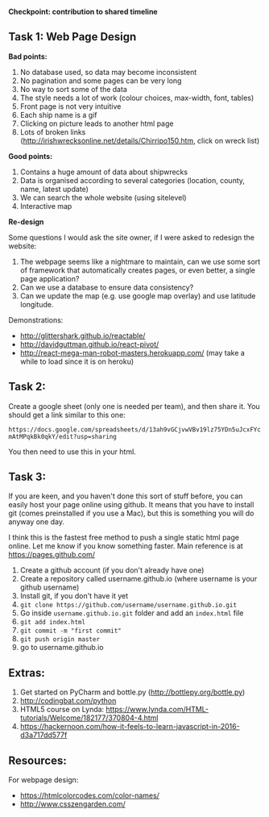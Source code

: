 **Checkpoint: contribution to shared timeline**

## Task 1: Web Page Design

**Bad points:**
<!--- --->
1. No database used, so data may become inconsistent
2. No pagination and some pages can be very long
3. No way to sort some of the data
3. The style needs a lot of work (colour choices, max-width, font, tables)
4. Front page is not very intuitive 
5. Each ship name is a gif
6. Clicking on picture leads to another html page
7. Lots of broken links (http://irishwrecksonline.net/details/Chirripo150.htm, click on wreck list)
<!--- --->

**Good points:**
<!--- --->
1. Contains a huge amount of data about shipwrecks
2. Data is organised according to several categories (location, county, name, latest update)
3. We can search the whole website (using sitelevel)
4. Interactive map
<!--- --->

**Re-design**
<!--- --->
Some questions I would ask the site owner, if I were asked to redesign the website:
1. The webpage seems like a nightmare to maintain, can we use some sort of framework that automatically creates pages, or even better, a single page application?
2. Can we use a database to ensure data consistency?
3. Can we update the map (e.g. use google map overlay) and use latitude longitude. 
<!--- --->
<!--- https://www.youtube.com/watch?v=4T5KZFUw7Y8 --->
Demonstrations:
- http://glittershark.github.io/reactable/
- http://davidguttman.github.io/react-pivot/
- http://react-mega-man-robot-masters.herokuapp.com/ (may take a while to load since it is on heroku)

## Task 2: 

Create a google sheet (only one is needed per team), and then share it. You should get a link similar to this one:

<!--- https://docs.google.com/spreadsheets/d/1rITg1dMFxiWvyqS7yiB0EAdHsIMDSy3JKpd4eluPMAM/edit?usp=sharing --->
`https://docs.google.com/spreadsheets/d/13ah9vGCjvwVBv19lz75YDn5uJcxFYcmAtMPqkBk0qkY/edit?usp=sharing`
<!--- https://docs.google.com/spreadsheets/d/1FohWsxPJcjo-gw9xAb4m7kvPQ0YnVBpDaoLBn95FVVc/edit?usp=sharing --->
You then need to use this in your html.

## Task 3:

If you are keen, and you haven't done this sort of stuff before, you can easily host your page online using github. It means that you have to install git (comes preinstalled if you use a Mac), but this is something you will do anyway one day.

I think this is the fastest free method to push a single static html page online. Let me know if you know something faster. Main reference is at https://pages.github.com/

1. Create a github account (if you don't already have one)
2. Create a repository called username.github.io (where username is your github username)
3. Install git, if you don't have it yet
4. `git clone https://github.com/username/username.github.io.git`
5. Go inside `username.github.io.git` folder and add an `index.html` file
6. `git add index.html`
7. `git commit -m "first commit"`
8. `git push origin master`
9. go to username.github.io

## Extras:

1. Get started on PyCharm and bottle.py (http://bottlepy.org/bottle.py)
2. http://codingbat.com/python
3. HTML5 course on Lynda: https://www.lynda.com/HTML-tutorials/Welcome/182177/370804-4.html
4. https://hackernoon.com/how-it-feels-to-learn-javascript-in-2016-d3a717dd577f

## Resources:

For webpage design: 
- https://htmlcolorcodes.com/color-names/
- http://www.csszengarden.com/
